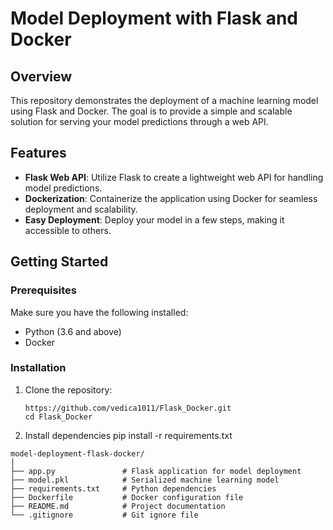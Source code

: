 # Model Deployment with Flask and Docker

## Overview

This repository demonstrates the deployment of a machine learning model using Flask and Docker. The goal is to provide a simple and scalable solution for serving your model predictions through a web API.

## Features

- **Flask Web API**: Utilize Flask to create a lightweight web API for handling model predictions.
- **Dockerization**: Containerize the application using Docker for seamless deployment and scalability.
- **Easy Deployment**: Deploy your model in a few steps, making it accessible to others.

## Getting Started

### Prerequisites


Make sure you have the following installed:

- Python (3.6 and above)
- Docker

### Installation

1. Clone the repository:

   ```
   https://github.com/vedica1011/Flask_Docker.git
   cd Flask_Docker
2. Install dependencies
     pip install -r requirements.txt

```   
model-deployment-flask-docker/
│
├── app.py               # Flask application for model deployment
├── model.pkl            # Serialized machine learning model
├── requirements.txt     # Python dependencies
├── Dockerfile           # Docker configuration file
├── README.md            # Project documentation
└── .gitignore           # Git ignore file

